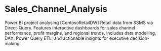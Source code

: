 # Sales_Channel_Analysis
Power BI project analysing [ContosoRetailDW] Retail data from SSMS via Direct-Query. Features interactive dashboards for sales channel performance, profit margins, and regional trends. Includes data modelling, DAX, Power Query ETL, and actionable insights for executive decision-making.
